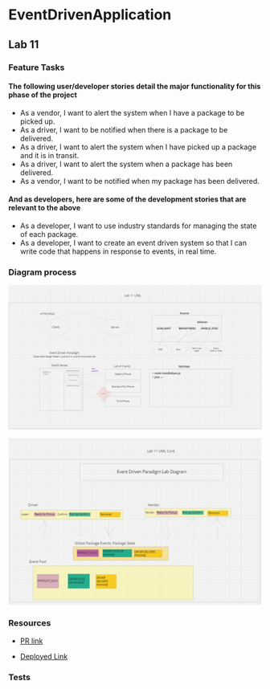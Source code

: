 # EventDrivenApplication

## Lab 11

### Feature Tasks

#### The following user/developer stories detail the major functionality for this phase of the project

- As a vendor, I want to alert the system when I have a package to be picked up.
- As a driver, I want to be notified when there is a package to be delivered.
- As a driver, I want to alert the system when I have picked up a package and it is in transit.
- As a driver, I want to alert the system when a package has been delivered.
- As a vendor, I want to be notified when my package has been delivered.

#### And as developers, here are some of the development stories that are relevant to the above

- As a developer, I want to use industry standards for managing the state of each package.
- As a developer, I want to create an event driven system so that I can write code that happens in response to events, in real time.

### Diagram process

![UML](UML%20Rough%20Draft%20for%20Lab%2011.png)

![UML](UML%20Lab%2011%20pt.2.png)

### Resources

- [PR link]()

- [Deployed Link]()

### Tests
